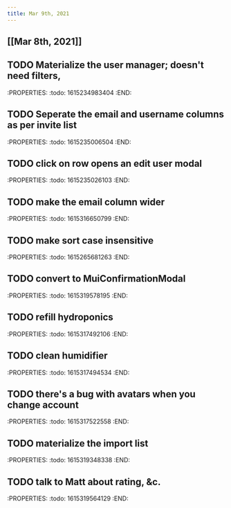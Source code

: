 ```yaml
---
title: Mar 9th, 2021
---
```


## [[Mar 8th, 2021]]
## TODO Materialize the user manager; doesn't need filters,
:PROPERTIES:
:todo: 1615234983404
:END:
## TODO Seperate the email and username columns as per invite list
:PROPERTIES:
:todo: 1615235006504
:END:
## TODO click on row opens an edit user modal
:PROPERTIES:
:todo: 1615235026103
:END:
## TODO make the email column wider
:PROPERTIES:
:todo: 1615316650799
:END:
## TODO make sort case insensitive
:PROPERTIES:
:todo: 1615265681263
:END:
## TODO convert to MuiConfirmationModal
:PROPERTIES:
:todo: 1615319578195
:END:
## TODO refill hydroponics
:PROPERTIES:
:todo: 1615317492106
:END:
## TODO clean humidifier
:PROPERTIES:
:todo: 1615317494534
:END:
## TODO there's a bug with avatars when you change account
:PROPERTIES:
:todo: 1615317522558
:END:
## TODO materialize the import list
:PROPERTIES:
:todo: 1615319348338
:END:
## TODO talk to Matt about rating, &c.
:PROPERTIES:
:todo: 1615319564129
:END:
